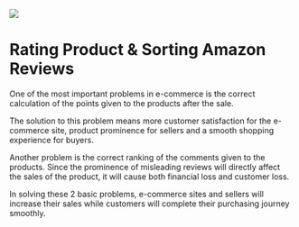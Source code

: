 ![](C:/Users/oe/PycharmProjects/measurement_problems/Rating_Product_Sorting_Reviews_Amazon/images/rating-product&sorting-reviews-in-amazon.png)

# Rating Product & Sorting Amazon Reviews

One of the most important problems in e-commerce is the correct calculation of the points given to the products after the sale. 

The solution to this problem means more customer satisfaction for the e-commerce site, product prominence for sellers and a smooth shopping experience for buyers. 

Another problem is the correct ranking of the comments given to the products. Since the prominence of misleading reviews will directly affect the sales of the product, it will cause both financial loss and customer loss. 

In solving these 2 basic problems, e-commerce sites and sellers will increase their sales while customers will complete their purchasing journey smoothly.